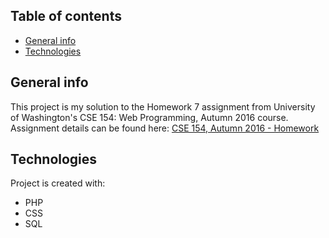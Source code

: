 ## Table of contents
* [General info](#general-info)
* [Technologies](#technologies)

## General info
This project is my solution to the Homework 7 assignment from University of Washington's CSE 154: Web Programming, Autumn 2016 course. Assignment details can be found here:
[CSE 154, Autumn 2016 - Homework](https://courses.cs.washington.edu/courses/cse154/16au/homework.shtml)
	
## Technologies
Project is created with:
* PHP
* CSS
* SQL
